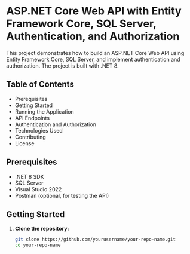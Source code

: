 # ASP.NET Core Web API with Entity Framework Core, SQL Server, Authentication, and Authorization

This project demonstrates how to build an ASP.NET Core Web API using Entity Framework Core, SQL Server, and implement authentication and authorization. The project is built with .NET 8.

## Table of Contents

- Prerequisites
- Getting Started
- Running the Application
- API Endpoints
- Authentication and Authorization
- Technologies Used
- Contributing
- License

## Prerequisites

- .NET 8 SDK
- SQL Server
- Visual Studio 2022
- Postman (optional, for testing the API)

## Getting Started

1. **Clone the repository:**
   ```bash
   git clone https://github.com/yourusername/your-repo-name.git
   cd your-repo-name
